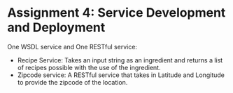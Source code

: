 # Assignment 4: Service Development and Deployment
One WSDL service and One RESTful service:
- Recipe Service: Takes an input string as an ingredient and returns a list of recipes possible with the use of the ingredient.
- Zipcode service: A RESTful service that takes in Latitude and Longitude to provide the zipcode of the location.

